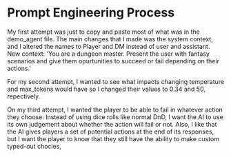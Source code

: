 # Prompt Engineering Process

My first attempt was just to copy and paste most of what was in the demo_agent file. The main changes that I made was the system context, and I altered the names to Player and DM instead of user and assistant. New context: 'You are a dungeon master. Present the user with fantasy scenarios and give them opurtunities to succeed or fail depending on their actions.'

For my second attempt, I wanted to see what impacts changing temperature and max_tokens would have so I changed their values to 0.34 and 50, repectively.

On my third attempt, I wanted the player to be able to fail in whatever action they choose. Instead of using dice rolls like normal DnD, I want the AI to use its own judgement about whether the action will fail or not. Also, I like that the AI gives players a set of potential actions at the end of its responses, but I want the player to know that they still have the ability to make custom typed-out chocies,